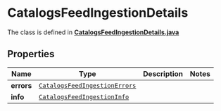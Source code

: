 

# CatalogsFeedIngestionDetails

The class is defined in **[CatalogsFeedIngestionDetails.java](../../src/main/java/org/openapitools/model/CatalogsFeedIngestionDetails.java)**

## Properties

Name | Type | Description | Notes
------------ | ------------- | ------------- | -------------
**errors** | [`CatalogsFeedIngestionErrors`](CatalogsFeedIngestionErrors.md) |  | 
**info** | [`CatalogsFeedIngestionInfo`](CatalogsFeedIngestionInfo.md) |  | 




